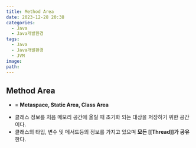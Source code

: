 ```yaml
---
title: Method Area
date: 2023-12-28 20:38
categories:
  - Java
  - Java개발환경
tags:
  - Java
  - Java개발환경
  - JVM
image: 
path:
---
```


## Method Area
+ = **Metaspace, Static Area, Class Area**
- 클래스 정보를 처음 메모리 공간에 올릴 때 초기화 되는 대상을 저장하기 위한 공간이다.
- 클래스의 타입, 변수 및 메서드등의 정보를 가지고 있으며 **모든 [[Thread]]가 공유**한다.
